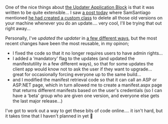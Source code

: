 One of the nice things about [the Updater Application Block](http://www.gotdotnet.com/Community/Workspaces/workspace.aspx?id=83c68646-befb-4586-ba9f-fdf1301902f5) is that it was written to be quite extensible... I saw [a post today](http://www.gotdotnet.com/Community/MessageBoard/Thread.aspx?id=251828&Page=1#252347) where SamSantiago mentioned [he had created a custom class](http://www.softitechture.com/discussions/) to delete all those old versions on your machine whenever you do an update.... very cool, I'll be trying that out right away...

Personally, I've _updated the updater_ in [a few different ways](http://weblogs.asp.net/duncanma/archive/2003/08/12/23901.aspx), but the most recent changes have been the most reusable, in my opinon;

  * I fixed the code so that it no longer requires users to have admin rights...
  * I added a &#8216;mandatory' flag to the updates (and updated the manifestutility in a few different ways), so that for some updates the client app would know not to ask the user if they want to upgrade... great for occasionally forcing everyone up to the same build...
  * and I modified the manifest retrieval code so that it can call an ASP or ASP.NET page, which in turn allowed me to create a manifest.aspx page that returns different manifests based on the user's credentials (so I can have a &#8216;beta' group who are given one version, and everyone else gets the last major release...)

I've got to work out a way to get these bits of code online.... it isn't hard, but it takes time that I haven't planned in yet 🙂